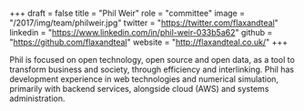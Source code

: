 +++
draft = false
title = "Phil Weir"
role = "committee"
image = "/2017/img/team/philweir.jpg"
twitter = "https://twitter.com/flaxandteal"
linkedin = "https://www.linkedin.com/in/phil-weir-033b5a62"
github = "https://github.com/flaxandteal"
website = "http://flaxandteal.co.uk/"
+++

Phil is focused on open technology, open source and open data, as a tool to transform business and society, through efficiency and interlinking. Phil has development experience in web technologies and numerical simulation, primarily with backend services, alongside cloud (AWS) and systems administration.
